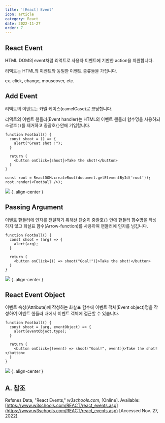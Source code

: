 ```yaml
---
title: '[React] Event'
icon: article
category: React
date: 2022-11-27
order: 7
---
```


## React Event
HTML DOM의 event처럼 리액트로 사용자 이벤트에 기반한 action을 지원합니다.

리액트는 HTML의 이벤트와 동일한 이벤트 종류들을 가집니다.

ex. click, change, mouseover, etc.

## Add Event
리액트의 이벤트는 카멜 케이스(camelCase)로 코딩합니다.

리액트의 이벤트 핸들러(Event handler)는 HTML의 이벤트 핸들러 함수명을 사용하되 소괄호`()`를 제거하고 중괄호`{}`안에 기입합니다.

```js:no-line-numbers
function Football() {
  const shoot = () => {
    alert("Great shot !");
  }

  return (
    <button onClick={shoot}>Take the shot!</button>
  )
}

const root = ReactDOM.createRoot(document.getElementById('root'));
root.render(<Football />);
```

![](https://drive.google.com/uc?export=view&id=1d-S0nf_IuapyKVA-tugyO68l5O87wdE2)
{ .align-center }

## Passing Argument
이벤트 핸들러에 인자를 전달하기 위해선 단순히 중괄호`{}` 안에 핸들러 함수명을 작성하지 않고 화살표 함수(Arrow-function)를 사용하여 핸들러에 인자를 넘깁니다.

```js:no-line-numbers
function Football() {
  const shoot = (arg) => {
    alert(arg);
  }

  return (
    <button onClick={() => shoot("Goal!")}>Take the shot!</button>
  )
}
```

![](https://drive.google.com/uc?export=view&id=16aLvDY0UlvtlAUCBt_PJPTb-Y3NwYNpA)
{ .align-center }

## React Event Object
이벤트 속성(Attribute)에 작성하는 화살표 함수에 이벤트 객체(Event object)명을 작성하여 이벤트 핸들러 내에서 이벤트 객체에 접근할 수 있습니다.

```js:no-line-numbers
function Football() {
  const shoot = (arg, eventObject) => {
    alert(eventObject.type);
  }

  return (
    <button onClick={(event) => shoot("Goal!", event)}>Take the shot!</button>
  )
}
```

![](https://drive.google.com/uc?export=view&id=1M0Q37Q7MfweUDyXiF0RhZ7XWtus6MYAt)
{ .align-center }

## A. 참조
Refsnes Data, "React Events," *w3schools.com*, [Online]. Available: [https://www.w3schools.com/REACT/react_events.asp](https://www.w3schools.com/REACT/react_events.asp) [Accessed Nov. 27, 2022].
